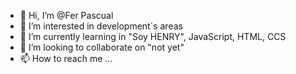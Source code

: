 - 👋 Hi, I’m @Fer Pascual
- 👀 I’m interested in development´s areas
- 🌱 I’m currently learning in "Soy HENRY", JavaScript, HTML, CCS
- 💞️ I’m looking to collaborate on "not yet"
- 📫 How to reach me ...

<!---
FerPascualF50/FerPascualF50 is a ✨ special ✨ repository because its `README.md` (this file) appears on your GitHub profile.
You can click the Preview link to take a look at your changes.
--->

